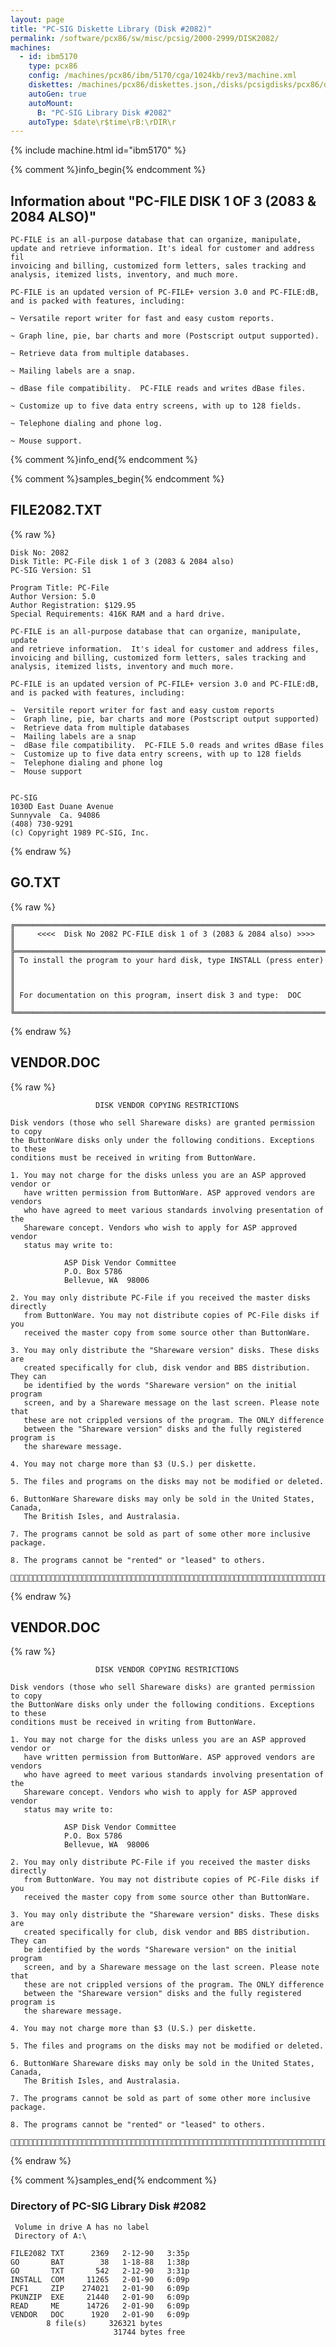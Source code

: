 ```yaml
---
layout: page
title: "PC-SIG Diskette Library (Disk #2082)"
permalink: /software/pcx86/sw/misc/pcsig/2000-2999/DISK2082/
machines:
  - id: ibm5170
    type: pcx86
    config: /machines/pcx86/ibm/5170/cga/1024kb/rev3/machine.xml
    diskettes: /machines/pcx86/diskettes.json,/disks/pcsigdisks/pcx86/diskettes.json
    autoGen: true
    autoMount:
      B: "PC-SIG Library Disk #2082"
    autoType: $date\r$time\rB:\rDIR\r
---
```


{% include machine.html id="ibm5170" %}

{% comment %}info_begin{% endcomment %}

## Information about "PC-FILE DISK 1 OF 3 (2083 & 2084 ALSO)"

    PC-FILE is an all-purpose database that can organize, manipulate,
    update and retrieve information. It's ideal for customer and address fil
    invoicing and billing, customized form letters, sales tracking and
    analysis, itemized lists, inventory, and much more.
    
    PC-FILE is an updated version of PC-FILE+ version 3.0 and PC-FILE:dB,
    and is packed with features, including:
    
    ~ Versatile report writer for fast and easy custom reports.
    
    ~ Graph line, pie, bar charts and more (Postscript output supported).
    
    ~ Retrieve data from multiple databases.
    
    ~ Mailing labels are a snap.
    
    ~ dBase file compatibility.  PC-FILE reads and writes dBase files.
    
    ~ Customize up to five data entry screens, with up to 128 fields.
    
    ~ Telephone dialing and phone log.
    
    ~ Mouse support.
{% comment %}info_end{% endcomment %}

{% comment %}samples_begin{% endcomment %}

## FILE2082.TXT

{% raw %}
```
Disk No: 2082                                                           
Disk Title: PC-File disk 1 of 3 (2083 & 2084 also)                      
PC-SIG Version: S1                                                      
                                                                        
Program Title: PC-File                                                  
Author Version: 5.0                                                     
Author Registration: $129.95                                            
Special Requirements: 416K RAM and a hard drive.                        
                                                                        
PC-FILE is an all-purpose database that can organize, manipulate, update
and retrieve information.  It's ideal for customer and address files,   
invoicing and billing, customized form letters, sales tracking and      
analysis, itemized lists, inventory and much more.                      
                                                                        
PC-FILE is an updated version of PC-FILE+ version 3.0 and PC-FILE:dB,   
and is packed with features, including:                                 
                                                                        
~  Versitile report writer for fast and easy custom reports             
~  Graph line, pie, bar charts and more (Postscript output supported)   
~  Retrieve data from multiple databases                                
~  Mailing labels are a snap                                            
~  dBase file compatibility.  PC-FILE 5.0 reads and writes dBase files  
~  Customize up to five data entry screens, with up to 128 fields       
~  Telephone dialing and phone log                                      
~  Mouse support                                                        
                                                                        
                                                                        
PC-SIG                                                                  
1030D East Duane Avenue                                                 
Sunnyvale  Ca. 94086                                                    
(408) 730-9291                                                          
(c) Copyright 1989 PC-SIG, Inc.                                         
```
{% endraw %}

## GO.TXT

{% raw %}
```
╔═════════════════════════════════════════════════════════════════════════╗
║     <<<<  Disk No 2082 PC-FILE disk 1 of 3 (2083 & 2084 also) >>>>      ║
╠═════════════════════════════════════════════════════════════════════════╣
║ To install the program to your hard disk, type INSTALL (press enter)    ║
║                                                                         ║
║ For documentation on this program, insert disk 3 and type:  DOC         ║
╚═════════════════════════════════════════════════════════════════════════╝
```
{% endraw %}

## VENDOR.DOC

{% raw %}
```
                   DISK VENDOR COPYING RESTRICTIONS

Disk vendors (those who sell Shareware disks) are granted permission to copy
the ButtonWare disks only under the following conditions. Exceptions to these
conditions must be received in writing from ButtonWare.

1. You may not charge for the disks unless you are an ASP approved vendor or
   have written permission from ButtonWare. ASP approved vendors are vendors
   who have agreed to meet various standards involving presentation of the
   Shareware concept. Vendors who wish to apply for ASP approved vendor
   status may write to:

            ASP Disk Vendor Committee
            P.O. Box 5786
            Bellevue, WA  98006

2. You may only distribute PC-File if you received the master disks directly
   from ButtonWare. You may not distribute copies of PC-File disks if you
   received the master copy from some source other than ButtonWare.

3. You may only distribute the "Shareware version" disks. These disks are
   created specifically for club, disk vendor and BBS distribution. They can
   be identified by the words "Shareware version" on the initial program
   screen, and by a Shareware message on the last screen. Please note that
   these are not crippled versions of the program. The ONLY difference
   between the "Shareware version" disks and the fully registered program is
   the shareware message.

4. You may not charge more than $3 (U.S.) per diskette.

5. The files and programs on the disks may not be modified or deleted.

6. ButtonWare Shareware disks may only be sold in the United States, Canada,
   The British Isles, and Australasia.

7. The programs cannot be sold as part of some other more inclusive package.

8. The programs cannot be "rented" or "leased" to others.


```
{% endraw %}

## VENDOR.DOC

{% raw %}
```
                   DISK VENDOR COPYING RESTRICTIONS

Disk vendors (those who sell Shareware disks) are granted permission to copy
the ButtonWare disks only under the following conditions. Exceptions to these
conditions must be received in writing from ButtonWare.

1. You may not charge for the disks unless you are an ASP approved vendor or
   have written permission from ButtonWare. ASP approved vendors are vendors
   who have agreed to meet various standards involving presentation of the
   Shareware concept. Vendors who wish to apply for ASP approved vendor
   status may write to:

            ASP Disk Vendor Committee
            P.O. Box 5786
            Bellevue, WA  98006

2. You may only distribute PC-File if you received the master disks directly
   from ButtonWare. You may not distribute copies of PC-File disks if you
   received the master copy from some source other than ButtonWare.

3. You may only distribute the "Shareware version" disks. These disks are
   created specifically for club, disk vendor and BBS distribution. They can
   be identified by the words "Shareware version" on the initial program
   screen, and by a Shareware message on the last screen. Please note that
   these are not crippled versions of the program. The ONLY difference
   between the "Shareware version" disks and the fully registered program is
   the shareware message.

4. You may not charge more than $3 (U.S.) per diskette.

5. The files and programs on the disks may not be modified or deleted.

6. ButtonWare Shareware disks may only be sold in the United States, Canada,
   The British Isles, and Australasia.

7. The programs cannot be sold as part of some other more inclusive package.

8. The programs cannot be "rented" or "leased" to others.


```
{% endraw %}

{% comment %}samples_end{% endcomment %}

### Directory of PC-SIG Library Disk #2082

     Volume in drive A has no label
     Directory of A:\

    FILE2082 TXT      2369   2-12-90   3:35p
    GO       BAT        38   1-18-88   1:38p
    GO       TXT       542   2-12-90   3:31p
    INSTALL  COM     11265   2-01-90   6:09p
    PCF1     ZIP    274021   2-01-90   6:09p
    PKUNZIP  EXE     21440   2-01-90   6:09p
    READ     ME      14726   2-01-90   6:09p
    VENDOR   DOC      1920   2-01-90   6:09p
            8 file(s)     326321 bytes
                           31744 bytes free
